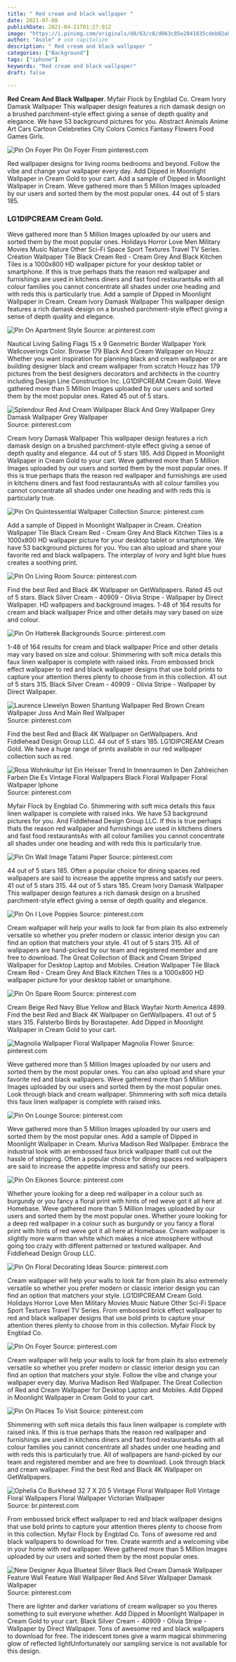 ```yaml
---
title: " Red cream and black wallpaper "
date: 2021-07-08
publishDate: 2021-04-21T01:27:01Z
image: "https://i.pinimg.com/originals/d0/63/c8/d063c85e2841835cdeb02a8e9b61a229.jpg"
author: "Asole" # use capitalize
description: " Red cream and black wallpaper "
categories: ["Background"]
tags: ["iphone"]
keywords: "Red cream and black wallpaper"
draft: false

---
```



**Red Cream And Black Wallpaper**. Myfair Flock by Engblad Co. Cream Ivory Damask Wallpaper This wallpaper design features a rich damask design on a brushed parchment-style effect giving a sense of depth quality and elegance. We have 53 background pictures for you. Abstract Animals Anime Art Cars Cartoon Celebreties City Colors Comics Fantasy Flowers Food Games Girls.

![Pin On Foyer](https://i.pinimg.com/originals/94/f3/31/94f331d24f5bd979339eccc601b09d5f.jpg "Pin On Foyer")
Pin On Foyer From pinterest.com


Red wallpaper designs for living rooms bedrooms and beyond. Follow the vibe and change your wallpaper every day. Add Dipped in Moonlight Wallpaper in Cream Gold to your cart. Add a sample of Dipped in Moonlight Wallpaper in Cream. Weve gathered more than 5 Million Images uploaded by our users and sorted them by the most popular ones. 44 out of 5 stars 185.

### LG1DIPCREAM Cream Gold.

Weve gathered more than 5 Million Images uploaded by our users and sorted them by the most popular ones. Holidays Horror Love Men Military Movies Music Nature Other Sci-Fi Space Sport Textures Travel TV Series. Création Wallpaper Tile Black Cream Red - Cream Grey And Black Kitchen Tiles is a 1000x800 HD wallpaper picture for your desktop tablet or smartphone. If this is true perhaps thats the reason red wallpaper and furnishings are used in kitchens diners and fast food restaurantsAs with all colour families you cannot concentrate all shades under one heading and with reds this is particularly true. Add a sample of Dipped in Moonlight Wallpaper in Cream. Cream Ivory Damask Wallpaper This wallpaper design features a rich damask design on a brushed parchment-style effect giving a sense of depth quality and elegance.


![Pin On Apartment Style](https://i.pinimg.com/736x/4e/09/16/4e09164d45e0108f3caf6a577951dca1.jpg "Pin On Apartment Style")
Source: ar.pinterest.com

Nautical Living Sailing Flags 15 x 9 Geometric Border Wallpaper York Wallcoverings Color. Browse 179 Black And Cream Wallpaper on Houzz Whether you want inspiration for planning black and cream wallpaper or are building designer black and cream wallpaper from scratch Houzz has 179 pictures from the best designers decorators and architects in the country including Design Line Construction Inc. LG1DIPCREAM Cream Gold. Weve gathered more than 5 Million Images uploaded by our users and sorted them by the most popular ones. Rated 45 out of 5 stars.

![Splendour Red And Cream Wallpaper Black And Grey Wallpaper Grey Damask Wallpaper Grey Wallpaper](https://i.pinimg.com/originals/49/21/da/4921da582b8dbc8783dcc0b61dd6f083.jpg "Splendour Red And Cream Wallpaper Black And Grey Wallpaper Grey Damask Wallpaper Grey Wallpaper")
Source: pinterest.com

Cream Ivory Damask Wallpaper This wallpaper design features a rich damask design on a brushed parchment-style effect giving a sense of depth quality and elegance. 44 out of 5 stars 185. Add Dipped in Moonlight Wallpaper in Cream Gold to your cart. Weve gathered more than 5 Million Images uploaded by our users and sorted them by the most popular ones. If this is true perhaps thats the reason red wallpaper and furnishings are used in kitchens diners and fast food restaurantsAs with all colour families you cannot concentrate all shades under one heading and with reds this is particularly true.

![Pin On Quintessential Wallpaper Collection](https://i.pinimg.com/originals/44/7d/d3/447dd3964dd6333e448e8d65bd15e981.jpg "Pin On Quintessential Wallpaper Collection")
Source: pinterest.com

Add a sample of Dipped in Moonlight Wallpaper in Cream. Création Wallpaper Tile Black Cream Red - Cream Grey And Black Kitchen Tiles is a 1000x800 HD wallpaper picture for your desktop tablet or smartphone. We have 53 background pictures for you. You can also upload and share your favorite red and black wallpapers. The interplay of ivory and light blue hues creates a soothing print.

![Pin On Living Room](https://i.pinimg.com/originals/51/ed/d6/51edd6a4c73613b8cf1b81410e8d7a0f.jpg "Pin On Living Room")
Source: pinterest.com

Find the best Red and Black 4K Wallpaper on GetWallpapers. Rated 45 out of 5 stars. Black Silver Cream - 40909 - Olivia Stripe - Wallpaper by Direct Wallpaper. HD wallpapers and background images. 1-48 of 164 results for cream and black wallpaper Price and other details may vary based on size and colour.

![Pin On Hatterek Backgrounds](https://i.pinimg.com/originals/8a/63/46/8a63466d8f5d56112a3d76795fe251bf.jpg "Pin On Hatterek Backgrounds")
Source: pinterest.com

1-48 of 164 results for cream and black wallpaper Price and other details may vary based on size and colour. Shimmering with soft mica details this faux linen wallpaper is complete with raised inks. From embossed brick effect wallpaper to red and black wallpaper designs that use bold prints to capture your attention theres plenty to choose from in this collection. 41 out of 5 stars 315. Black Silver Cream - 40909 - Olivia Stripe - Wallpaper by Direct Wallpaper.

![Laurence Llewelyn Bowen Shantung Wallpaper Red Brown Cream Wallpaper Joss And Main Red Wallpaper](https://i.pinimg.com/originals/15/4e/55/154e55e68dd9c6049b903b4c54736d42.jpg "Laurence Llewelyn Bowen Shantung Wallpaper Red Brown Cream Wallpaper Joss And Main Red Wallpaper")
Source: pinterest.com

Find the best Red and Black 4K Wallpaper on GetWallpapers. And Fiddlehead Design Group LLC. 44 out of 5 stars 185. LG1DIPCREAM Cream Gold. We have a huge range of prints available in our red wallpaper collection such as red.

![Rosa Wohnkultur Ist Ein Heisser Trend In Innenraumen In Den Zahlreichen Farben Die Es Vintage Floral Wallpapers Black Floral Wallpaper Floral Wallpaper Iphone](https://i.pinimg.com/736x/1a/12/f0/1a12f0a90cf551b6ec36567d056736e5.jpg "Rosa Wohnkultur Ist Ein Heisser Trend In Innenraumen In Den Zahlreichen Farben Die Es Vintage Floral Wallpapers Black Floral Wallpaper Floral Wallpaper Iphone")
Source: pinterest.com

Myfair Flock by Engblad Co. Shimmering with soft mica details this faux linen wallpaper is complete with raised inks. We have 53 background pictures for you. And Fiddlehead Design Group LLC. If this is true perhaps thats the reason red wallpaper and furnishings are used in kitchens diners and fast food restaurantsAs with all colour families you cannot concentrate all shades under one heading and with reds this is particularly true.

![Pin On Wall Image Tatami Paper](https://i.pinimg.com/originals/37/46/06/3746064b243c18a315c49f9cac9b88a4.jpg "Pin On Wall Image Tatami Paper")
Source: pinterest.com

44 out of 5 stars 185. Often a popular choice for dining spaces red wallpapers are said to increase the appetite impress and satisfy our peers. 41 out of 5 stars 315. 44 out of 5 stars 185. Cream Ivory Damask Wallpaper This wallpaper design features a rich damask design on a brushed parchment-style effect giving a sense of depth quality and elegance.

![Pin On I Love Poppies](https://i.pinimg.com/originals/4a/a5/d5/4aa5d51cfd195cf5a76c8099d7637f21.gif "Pin On I Love Poppies")
Source: pinterest.com

Cream wallpaper will help your walls to look far from plain its also extremely versatile so whether you prefer modern or classic interior design you can find an option that matchers your style. 41 out of 5 stars 315. All of wallpapers are hand-picked by our team and registered member and are free to download. The Great Collection of Black and Cream Striped Wallpaper for Desktop Laptop and Mobiles. Création Wallpaper Tile Black Cream Red - Cream Grey And Black Kitchen Tiles is a 1000x800 HD wallpaper picture for your desktop tablet or smartphone.

![Pin On Spare Room](https://i.pinimg.com/originals/f6/ce/c2/f6cec2bc6216a94c38839cd6fc66451d.jpg "Pin On Spare Room")
Source: pinterest.com

Cream Beige Red Navy Blue Yellow and Black Wayfair North America 4899. Find the best Red and Black 4K Wallpaper on GetWallpapers. 41 out of 5 stars 315. Falsterbo Birds by Borastapeter. Add Dipped in Moonlight Wallpaper in Cream Gold to your cart.

![Magnolia Wallpaper Floral Wallpaper Magnolia Flower](https://i.pinimg.com/originals/c8/d2/42/c8d242524d96d956ed46ecbbe3092849.jpg "Magnolia Wallpaper Floral Wallpaper Magnolia Flower")
Source: pinterest.com

Weve gathered more than 5 Million Images uploaded by our users and sorted them by the most popular ones. You can also upload and share your favorite red and black wallpapers. Weve gathered more than 5 Million Images uploaded by our users and sorted them by the most popular ones. Look through black and cream wallpaper. Shimmering with soft mica details this faux linen wallpaper is complete with raised inks.

![Pin On Lounge](https://i.pinimg.com/originals/0b/82/77/0b827753a4d43a14b9edc616f7cf5e4c.jpg "Pin On Lounge")
Source: pinterest.com

Weve gathered more than 5 Million Images uploaded by our users and sorted them by the most popular ones. Add a sample of Dipped in Moonlight Wallpaper in Cream. Muriva Madison Red Wallpaper. Embrace the industrial look with an embossed faux brick wallpaper thatll cut out the hassle of stripping. Often a popular choice for dining spaces red wallpapers are said to increase the appetite impress and satisfy our peers.

![Pin On Eikones](https://i.pinimg.com/474x/bc/9d/bc/bc9dbc7b1bfdc4a842b97cb8a333fd8a.jpg "Pin On Eikones")
Source: pinterest.com

Whether youre looking for a deep red wallpaper in a colour such as burgundy or you fancy a floral print with hints of red weve got it all here at Homebase. Weve gathered more than 5 Million Images uploaded by our users and sorted them by the most popular ones. Whether youre looking for a deep red wallpaper in a colour such as burgundy or you fancy a floral print with hints of red weve got it all here at Homebase. Cream wallpaper is slightly more warm than white which makes a nice atmosphere without going too crazy with different patterned or textured wallpaper. And Fiddlehead Design Group LLC.

![Pin On Floral Decorating Ideas](https://i.pinimg.com/originals/cc/c5/e4/ccc5e49ad6f28337143c89f593dff952.jpg "Pin On Floral Decorating Ideas")
Source: pinterest.com

Cream wallpaper will help your walls to look far from plain its also extremely versatile so whether you prefer modern or classic interior design you can find an option that matchers your style. LG1DIPCREAM Cream Gold. Holidays Horror Love Men Military Movies Music Nature Other Sci-Fi Space Sport Textures Travel TV Series. From embossed brick effect wallpaper to red and black wallpaper designs that use bold prints to capture your attention theres plenty to choose from in this collection. Myfair Flock by Engblad Co.

![Pin On Foyer](https://i.pinimg.com/originals/94/f3/31/94f331d24f5bd979339eccc601b09d5f.jpg "Pin On Foyer")
Source: pinterest.com

Cream wallpaper will help your walls to look far from plain its also extremely versatile so whether you prefer modern or classic interior design you can find an option that matchers your style. Follow the vibe and change your wallpaper every day. Muriva Madison Red Wallpaper. The Great Collection of Red and Cream Wallpaper for Desktop Laptop and Mobiles. Add Dipped in Moonlight Wallpaper in Cream Gold to your cart.

![Pin On Places To Visit](https://i.pinimg.com/originals/7e/6c/00/7e6c00a7135ea9d1a00ebb2cb9462a4c.jpg "Pin On Places To Visit")
Source: pinterest.com

Shimmering with soft mica details this faux linen wallpaper is complete with raised inks. If this is true perhaps thats the reason red wallpaper and furnishings are used in kitchens diners and fast food restaurantsAs with all colour families you cannot concentrate all shades under one heading and with reds this is particularly true. All of wallpapers are hand-picked by our team and registered member and are free to download. Look through black and cream wallpaper. Find the best Red and Black 4K Wallpaper on GetWallpapers.

![Ophelia Co Burkhead 32 7 X 20 5 Vintage Floral Wallpaper Roll Vintage Floral Wallpapers Floral Wallpaper Victorian Wallpaper](https://i.pinimg.com/originals/4d/f0/b3/4df0b3f3802ffd9bc9e8c51afbee5096.jpg "Ophelia Co Burkhead 32 7 X 20 5 Vintage Floral Wallpaper Roll Vintage Floral Wallpapers Floral Wallpaper Victorian Wallpaper")
Source: br.pinterest.com

From embossed brick effect wallpaper to red and black wallpaper designs that use bold prints to capture your attention theres plenty to choose from in this collection. Myfair Flock by Engblad Co. Tons of awesome red and black wallpapers to download for free. Create warmth and a welcoming vibe in your home with red wallpaper. Weve gathered more than 5 Million Images uploaded by our users and sorted them by the most popular ones.

![New Designer Aqua Blueteal Silver Black Red Cream Damask Wallpaper Feature Wall Feature Wall Wallpaper Red And Silver Wallpaper Damask Wallpaper](https://i.pinimg.com/originals/d0/63/c8/d063c85e2841835cdeb02a8e9b61a229.jpg "New Designer Aqua Blueteal Silver Black Red Cream Damask Wallpaper Feature Wall Feature Wall Wallpaper Red And Silver Wallpaper Damask Wallpaper")
Source: pinterest.com

There are lighter and darker variations of cream wallpaper so you theres something to suit everyone whether. Add Dipped in Moonlight Wallpaper in Cream Gold to your cart. Black Silver Cream - 40909 - Olivia Stripe - Wallpaper by Direct Wallpaper. Tons of awesome red and black wallpapers to download for free. The iridescent tones give a warm magical shimmering glow of reflected lightUnfortunately our sampling service is not available for this design.

